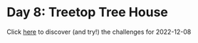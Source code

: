 # Day 8: Treetop Tree House

Click [here](https://adventofcode.com/2022/day/8) to discover (and try!) the
challenges for 2022-12-08
